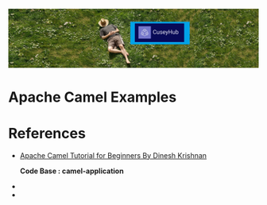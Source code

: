 ![CuseyHub](https://github.com/cusey/ImageForWiki/blob/master/Logos/CuseyHub_Banner_Small.jpg)

# Apache Camel Examples


# References


- [Apache Camel Tutorial for Beginners By Dinesh Krishnan](https://www.youtube.com/watch?v=IKMW-Aq_Urg&list=PLK0V_H0fCvPilK2_-WMwahm7HYB0XgJx7&index=2)

     **Code Base : camel-application**

- 
- 


